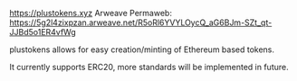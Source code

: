 https://plustokens.xyz
Arweave Permaweb: https://5g2l4zixpzan.arweave.net/R5oRl6YVYLOycQ_aG6BJm-SZt_qt-JJBd5o1ER4vfWg

plustokens allows for easy creation/minting of Ethereum based tokens. 

It currently supports ERC20, more standards will be implemented in future. 
